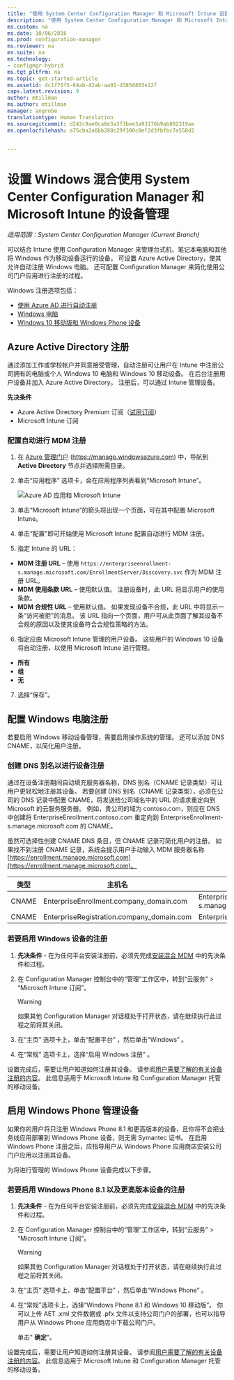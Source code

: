 ```yaml
---
title: "使用 System Center Configuration Manager 和 Microsoft Intune 设置 Windows 混合设备管理 | Microsoft Docs"
description: "使用 System Center Configuration Manager 和 Microsoft Intune 设置 Windows 设备管理。"
ms.custom: na
ms.date: 10/06/2016
ms.prod: configuration-manager
ms.reviewer: na
ms.suite: na
ms.technology:
- configmgr-hybrid
ms.tgt_pltfrm: na
ms.topic: get-started-article
ms.assetid: dc1f70f5-64ab-42ab-aa91-d3858803e12f
caps.latest.revision: 9
author: mtillman
ms.author: mtillman
manager: angrobe
translationtype: Human Translation
ms.sourcegitcommit: d242c9ae0ca6e3a3f3bee3a93176b9ab802319ae
ms.openlocfilehash: a75cba2a6bb280c29f300c8ef2d3fbfbc7a558d2


---
```

# <a name="set-up-windows-hybrid-device-management-with-system-center-configuration-manager-and-microsoft-intune"></a>设置 Windows 混合使用 System Center Configuration Manager 和 Microsoft Intune 的设备管理

*适用范围：System Center Configuration Manager (Current Branch)*

可以结合 Intune 使用 Configuration Manager 来管理台式机、笔记本电脑和其他将 Windows 作为移动设备运行的设备。 可设置 Azure Active Directory，使其允许自动注册 Windows 电脑。 还可配置 Configuration Manager 来简化使用公司门户应用进行注册的过程。


Windows 注册选项包括：

- [使用 Azure AD 进行自动注册](#azure-active-directory-enrollment)
- [Windows 电脑](#set-up-windows-device-enrollment)
- [Windows 10 移动版和 Windows Phone 设备](#enable-windows-phone-devices)

## <a name="azure-active-directory-enrollment"></a>Azure Active Directory 注册

通过添加工作或学校帐户并同意接受管理，自动注册可让用户在 Intune 中注册公司拥有的电脑或个人 Windows 10 电脑和 Windows 10 移动设备。 在后台注册用户设备并加入 Azure Active Directory。 注册后，可以通过 Intune 管理设备。

**先决条件**
- Azure Active Directory Premium 订阅（[试用订阅](http://go.microsoft.com/fwlink/?LinkID=816845)）
- Microsoft Intune 订阅


### <a name="configure-automatic-mdm-enrollment"></a>配置自动进行 MDM 注册

1. 在 [Azure 管理门户](https://manage.windowsazure.com) (https://manage.windowsazure.com) 中，导航到 **Active Directory** 节点并选择所需目录。

2. 单击“应用程序” 选项卡，会在应用程序列表看到“Microsoft Intune”。

    ![Azure AD 应用和 Microsoft Intune](../media/aad-intune-app.png)

3. 单击“Microsoft Intune”的箭头将出现一个页面，可在其中配置 Microsoft Intune。

4. 单击“配置”即可开始使用 Microsoft Intune 配置自动进行 MDM 注册。

5. 指定 Intune 的 URL：

  - **MDM 注册 URL** – 使用 `https://enterpriseenrollment-s.manage.microsoft.com/EnrollmentServer/Discovery.svc` 作为 MDM 注册 URL。
  - **MDM 使用条款 URL** – 使用默认值。 注册设备时，此 URL 将显示用户的使用条款。
  - **MDM 合规性 URL** – 使用默认值。 如果发现设备不合规，此 URL 中将显示一条“访问被拒”的消息。 该 URL 指向一个页面，用户可从此页面了解其设备不合规的原因以及使其设备符合合规性策略的方法。

6.  指定应由 Microsoft Intune 管理的用户设备。 这些用户的 Windows 10 设备将自动注册，以使用 Microsoft Intune 进行管理。

  - **所有**
  - **组**
  - **无**

7. 选择“保存”。

## <a name="configure-windows-pc-enrollment"></a>配置 Windows 电脑注册
 若要启用 Windows 移动设备管理，需要启用操作系统的管理。  还可以添加 DNS CNAME，以简化用户注册。

### <a name="create-dns-alias-for-device-enrollment"></a>创建 DNS 别名以进行设备注册  
 通过在设备注册期间自动填充服务器名称，DNS 别名（CNAME 记录类型）可让用户更轻松地注册其设备。 若要创建 DNS 别名（CNAME 记录类型），必须在公司的 DNS 记录中配置 CNAME，将发送给公司域名中的 URL 的请求重定向到 Microsoft 的云服务服务器。  例如，贵公司的域为 contoso.com，则应在 DNS 中创建将 EnterpriseEnrollment.contoso.com 重定向到 EnterpriseEnrollment-s.manage.microsoft.com 的 CNAME。  

 虽然可选择性创建 CNAME DNS 条目，但 CNAME 记录可简化用户的注册。 如果找不到注册 CNAME 记录，系统会提示用户手动输入 MDM 服务器名称 [https://enrollment.manage.microsoft.com](https://enrollment.manage.microsoft.com)。

|类型|主机名|指向|  
|----------|---------------|---------------|  
|CNAME|EnterpriseEnrollment.company_domain.com|EnterpriseEnrollment-s.manage.microsoft.com|  
|CNAME|EnterpriseRegistration.company_domain.com|EnterpriseRegistration.windows.net|  
### <a name="to-enable-enrollment-for-windows-devices"></a>若要启用 Windows 设备的注册  

1.  **先决条件** - 在为任何平台安装注册前，必须先完成[安装混合 MDM](setup-hybrid-mdm.md) 中的先决条件和过程。  

2.  在 Configuration Manager 控制台中的“管理”工作区中，转到“云服务” > “Microsoft Intune 订阅”。  

    > [!WARNING]  
    >  如果其他 Configuration Manager 对话框处于打开状态，请在继续执行此过程之前将其关闭。  

3.  在“主页”  选项卡上，单击“配置平台” ，然后单击“Windows” 。  

4.  在“常规”  选项卡上，选择“启用 Windows 注册” 。  

 设置完成后，需要让用户知道如何注册其设备。 请参阅[用户需要了解的有关设备注册的内容](https://docs.microsoft.com/intune/deploy-use/what-to-tell-your-end-users-about-using-microsoft-intune)。 此信息适用于 Microsoft Intune 和 Configuration Manager 托管的移动设备。

## <a name="enable-windows-phone-devices"></a>启用 Windows Phone 管理设备  
  如果你的用户将只注册 Windows Phone 8.1 和更高版本的设备，且你将不会把业务线应用部署到 Windows Phone 设备，则无需 Symantec 证书。 在启用 Windows Phone 注册之后，应指导用户从 Windows Phone 应用商店安装公司门户应用以注册其设备。  

  为将进行管理的 Windows Phone 设备完成以下步骤。  

### <a name="to-enable-enrollment-for-windows-phone-81-and-later-devices"></a>若要启用 Windows Phone 8.1 以及更高版本设备的注册  

 1.  **先决条件** - 在为任何平台安装注册前，必须先完成[安装混合 MDM](setup-hybrid-mdm.md) 中的先决条件和过程。  

 2.  在 Configuration Manager 控制台中的“管理”工作区中，转到“云服务” > “Microsoft Intune 订阅”。  

     > [!WARNING]  
     >  如果其他 Configuration Manager 对话框处于打开状态，请在继续执行此过程之前将其关闭。  

 3.  在“主页”  选项卡上，单击“配置平台” ，然后单击“Windows Phone” 。  

 4.  在“常规”选项卡上，选择“Windows Phone 8.1 和 Windows 10 移动版”。 你可以上传 AET .xml 文件数据或 .pfx 文件以支持公司门户的部署，也可以指导用户从 Windows Phone 应用商店中下载公司门户。  

      单击" **确定**"。  

  设置完成后，需要让用户知道如何注册其设备。 请参阅[用户需要了解的有关设备注册的内容](https://docs.microsoft.com/intune/deploy-use/what-to-tell-your-end-users-about-using-microsoft-intune)。 此信息适用于 Microsoft Intune 和 Configuration Manager 托管的移动设备。  



<!--HONumber=Jan17_HO4-->


